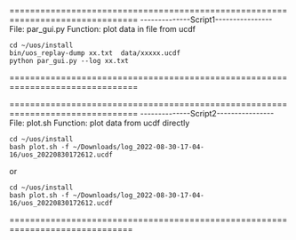 ===============================================================================
--------------Script1----------------
File: par\_gui.py
Function: plot data in file from ucdf

```shell
cd ~/uos/install
bin/uos_replay-dump xx.txt  data/xxxxx.ucdf
python par_gui.py --log xx.txt
```
===============================================================================

===============================================================================
--------------Script2----------------
File: plot.sh
Function: plot data from ucdf directly
```shell
cd ~/uos/install
bash plot.sh -f ~/Downloads/log_2022-08-30-17-04-16/uos_20220830172612.ucdf
```
or
```shell
cd ~/uos/install
bash plot.sh -f ~/Downloads/log_2022-08-30-17-04-16/uos_20220830172612.ucdf
```

==============================================================================

